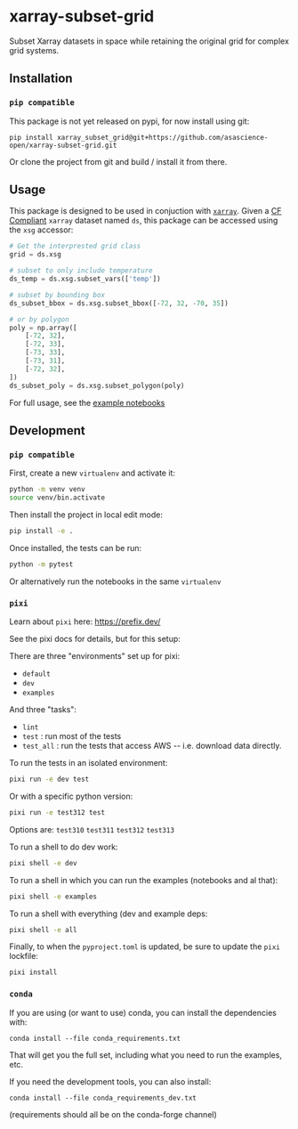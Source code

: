 # xarray-subset-grid

Subset Xarray datasets in space while retaining the original grid for complex grid systems.

## Installation

### `pip compatible`

This package is not yet released on pypi, for now install using git:

```
pip install xarray_subset_grid@git+https://github.com/asascience-open/xarray-subset-grid.git
```

Or clone the project from git and build / install it from there.

## Usage

This package is designed to be used in conjuction with [`xarray`](https://xarray.dev/). Given a [CF Compliant](https://cfconventions.org/) `xarray` dataset named `ds`, this package can be accessed using the `xsg` accessor:

```python
# Get the interprested grid class
grid = ds.xsg

# subset to only include temperature
ds_temp = ds.xsg.subset_vars(['temp'])

# subset by bounding box
ds_subset_bbox = ds.xsg.subset_bbox([-72, 32, -70, 35])

# or by polygon
poly = np.array([
    [-72, 32],
    [-72, 33],
    [-73, 33],
    [-73, 31],
    [-72, 32],
])
ds_subset_poly = ds.xsg.subset_polygon(poly)
```

For full usage, see the [example notebooks](./examples/)

## Development

### `pip compatible`

First, create a new `virtualenv` and activate it:

```bash
python -m venv venv
source venv/bin.activate
```

Then install the project in local edit mode:

```bash
pip install -e .
```

Once installed, the tests can be run:

```bash
python -m pytest
```

Or alternatively run the notebooks in the same `virtualenv`

### `pixi`


Learn about `pixi` here: https://prefix.dev/

See the pixi docs for details, but for this setup:

There are three "environments" set up for pixi:

- `default`
- `dev`
- `examples`

And three "tasks":

- `lint`
- `test` : run most of the tests
- `test_all` : run the tests that access AWS -- i.e. download data directly.

To run the tests in an isolated environment:

```bash
pixi run -e dev test
```

Or with a specific python version:
```bash
pixi run -e test312 test
```

Options are: `test310` `test311` `test312` `test313`


To run a shell to do dev work:

```bash
pixi shell -e dev
```

To run a shell in which you can run the examples (notebooks and al that):

```bash
pixi shell -e examples
```

To run a shell with everything (dev and example deps:

```bash
pixi shell -e all
```

Finally, to when the `pyproject.toml` is updated, be sure to update the `pixi` lockfile:

```bash
pixi install
```

### `conda`

If you are using (or want to use) conda, you can install the dependencies with:

```
conda install --file conda_requirements.txt
```

That will get you the full set, including what you need to run the examples, etc.

If you need the development tools, you can also install:

```
conda install --file conda_requirements_dev.txt
```

(requirements should all be on the conda-forge channel)
